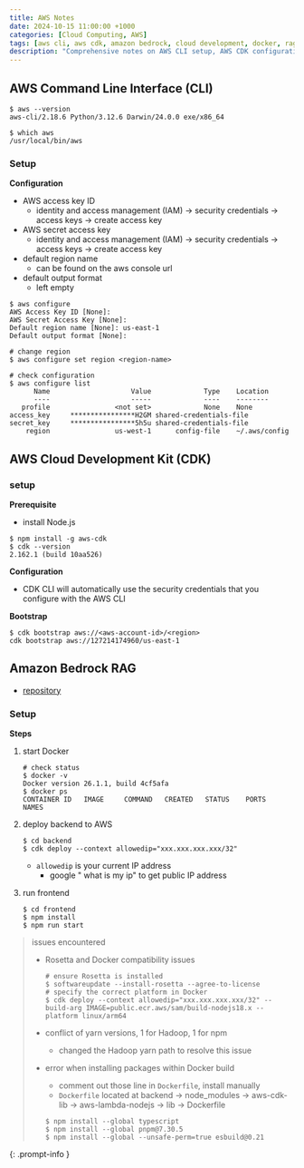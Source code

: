 ```yaml
---
title: AWS Notes
date: 2024-10-15 11:00:00 +1000
categories: [Cloud Computing, AWS]
tags: [aws cli, aws cdk, amazon bedrock, cloud development, docker, rag, genai]
description: "Comprehensive notes on AWS CLI setup, AWS CDK configuration, and deploying Amazon Bedrock RAG using Docker. Includes troubleshooting tips and example commands."
---
```


## AWS Command Line Interface (CLI)

```shell
$ aws --version
aws-cli/2.18.6 Python/3.12.6 Darwin/24.0.0 exe/x86_64

$ which aws
/usr/local/bin/aws
```

### Setup

**Configuration**

- AWS access key ID
  - identity and access management (IAM) -> security credentials -> access keys -> create access key
- AWS secret access key
  - identity and access management (IAM) -> security credentials -> access keys -> create access key
- default region name
  - can be found on the aws console url
- default output format
  - left empty

```shell
$ aws configure
AWS Access Key ID [None]:
AWS Secret Access Key [None]:
Default region name [None]: us-east-1
Default output format [None]:

# change region
$ aws configure set region <region-name>

# check configuration
$ aws configure list
      Name                    Value             Type    Location
      ----                    -----             ----    --------
   profile                <not set>             None    None
access_key     ****************H2GM shared-credentials-file
secret_key     ****************5h5u shared-credentials-file
    region                us-west-1      config-file    ~/.aws/config
```

## AWS Cloud Development Kit (CDK)

### setup

**Prerequisite**

- install Node.js

```shell
$ npm install -g aws-cdk
$ cdk --version
2.162.1 (build 10aa526)
```

**Configuration**

- CDK CLI will automatically use the security credentials that you configure with the AWS CLI

**Bootstrap**

```shell
$ cdk bootstrap aws://<aws-account-id>/<region>
cdk bootstrap aws://127214174960/us-east-1
```

## Amazon Bedrock RAG

- [repository](https://github.com/aws-samples/amazon-bedrock-rag/tree/main?tab=readme-ov-file)

### Setup

**Steps**

1. start Docker

   ```shell
   # check status
   $ docker -v
   Docker version 26.1.1, build 4cf5afa
   $ docker ps
   CONTAINER ID   IMAGE     COMMAND   CREATED   STATUS    PORTS     NAMES
   ```

2. deploy backend to AWS

   ```shell
   $ cd backend
   $ cdk deploy --context allowedip="xxx.xxx.xxx.xxx/32"
   ```

   - `allowedip` is your current IP address
     - google " what is my ip" to get public IP address

3. run frontend

   ```shell
   $ cd frontend
   $ npm install
   $ npm run start
   ```

> issues encountered
>
> - Rosetta and Docker compatibility issues
>   ```shell
>   # ensure Rosetta is installed
>   $ softwareupdate --install-rosetta --agree-to-license
>   # specify the correct platform in Docker
>   $ cdk deploy --context allowedip="xxx.xxx.xxx.xxx/32" --build-arg IMAGE=public.ecr.aws/sam/build-nodejs18.x --platform linux/arm64
>   ```
> - conflict of yarn versions, 1 for Hadoop, 1 for npm
>   - changed the Hadoop yarn path to resolve this issue
> - error when installing packages within Docker build
>
>   - comment out those line in `Dockerfile`, install manually
>   - `Dockerfile` located at backend -> node_modules -> aws-cdk-lib -> aws-lambda-nodejs -> lib -> Dockerfile
>
>   ```shell
>   $ npm install --global typescript
>   $ npm install --global pnpm@7.30.5
>   $ npm install --global --unsafe-perm=true esbuild@0.21
>   ```
{: .prompt-info }

